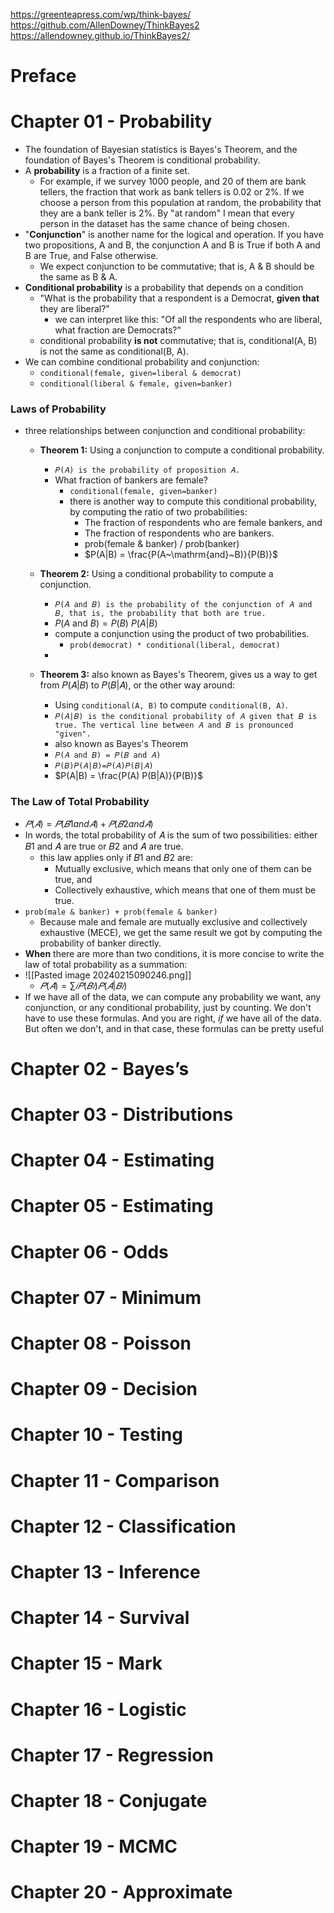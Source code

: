https://greenteapress.com/wp/think-bayes/
https://github.com/AllenDowney/ThinkBayes2
https://allendowney.github.io/ThinkBayes2/

# Preface

# Chapter 01 - Probability
- The foundation of Bayesian statistics is Bayes's Theorem, and the foundation of Bayes's Theorem is conditional probability.
- A **probability** is a fraction of a finite set.
	- For example, if we survey 1000 people, and 20 of them are bank tellers, the fraction that work as bank tellers is 0.02 or 2%. If we choose a person from this population at random, the probability that they are a bank teller is 2%. By "at random" I mean that every person in the dataset has the same chance of being chosen.
- "**Conjunction**" is another name for the logical and operation. If you have two propositions, A and B, the conjunction A and B is True if both A and B are True, and False otherwise.
	- We expect conjunction to be commutative; that is, A & B should be the same as B & A.
- **Conditional probability** is a probability that depends on a condition
	- "What is the probability that a respondent is a Democrat, **given that** they are liberal?"
		- we can interpret like this: "Of all the respondents who are liberal, what fraction are Democrats?"
	-  conditional probability **is not** commutative; that is, conditional(A, B) is not the same as conditional(B, A).
- We can combine conditional probability and conjunction:
	- `conditional(female, given=liberal & democrat)`
	- `conditional(liberal & female, given=banker)`
### Laws of Probability
- three relationships between conjunction and conditional probability:
	- **Theorem 1:** Using a conjunction to compute a conditional probability.
		- `𝑃(𝐴) is the probability of proposition 𝐴.`
		- What fraction of bankers are female?
			- `conditional(female, given=banker)`
			- there is another way to compute this conditional probability, by computing the ratio of two probabilities:
				- The fraction of respondents who are female bankers, and
				- The fraction of respondents who are bankers.
				- prob(female & banker) / prob(banker)
				- $P(A|B) = \frac{P(A~\mathrm{and}~B)}{P(B)}$

	- **Theorem 2:** Using a conditional probability to compute a conjunction.
		- `𝑃(𝐴 and 𝐵) is the probability of the conjunction of 𝐴 and 𝐵, that is, the probability that both are true.`
		- $P(A~\mathrm{and}~B) = P(B) ~ P(A|B)$
		- compute a conjunction using the product of two probabilities.
			- `prob(democrat) * conditional(liberal, democrat)`
		- 
	- **Theorem 3:** also known as Bayes's Theorem, gives us a way to get from 𝑃(𝐴|𝐵) to 𝑃(𝐵|𝐴), or the other way around:
		- Using `conditional(A, B)` to compute `conditional(B, A)`.
		- `𝑃(𝐴|𝐵) is the conditional probability of 𝐴 given that 𝐵 is true. The vertical line between 𝐴 and 𝐵 is pronounced "given".`
		-  also known as Bayes's Theorem
		- `𝑃(𝐴 and 𝐵) = 𝑃(𝐵 and 𝐴)`
		- `𝑃(𝐵)𝑃(𝐴|𝐵)=𝑃(𝐴)𝑃(𝐵|𝐴)`
		- $P(A|B) = \frac{P(A) P(B|A)}{P(B)}$
### The Law of Total Probability
- $𝑃(𝐴)=𝑃(𝐵1and𝐴)+𝑃(𝐵2and𝐴)$
- In words, the total probability of 𝐴 is the sum of two possibilities: either 𝐵1 and 𝐴 are true or 𝐵2 and 𝐴 are true.
	- this law applies only if 𝐵1 and 𝐵2 are:
		- Mutually exclusive, which means that only one of them can be true, and
		- Collectively exhaustive, which means that one of them must be true.
- `prob(male & banker) + prob(female & banker)`
	- Because male and female are mutually exclusive and collectively exhaustive (MECE), we get the same result we got by computing the probability of banker directly.
- **When** there are more than two conditions, it is more concise to write the law of total probability as a summation:
- ![[Pasted image 20240215090246.png]]
	- $𝑃(𝐴)=∑𝑖𝑃(𝐵𝑖)𝑃(𝐴|𝐵𝑖)$
- If we have all of the data, we can compute any probability we want, any conjunction, or any conditional probability, just by counting. We don't have to use these formulas. And you are right, _if_ we have all of the data. But often we don't, and in that case, these formulas can be pretty useful
# Chapter 02 - Bayes’s

# Chapter 03 - Distributions

# Chapter 04 - Estimating

# Chapter 05 - Estimating

# Chapter 06 - Odds

# Chapter 07 - Minimum

# Chapter 08 - Poisson

# Chapter 09 - Decision

# Chapter 10 - Testing

# Chapter 11 - Comparison

# Chapter 12 - Classification

# Chapter 13 - Inference

# Chapter 14 - Survival

# Chapter 15 - Mark

# Chapter 16 - Logistic

# Chapter 17 - Regression

# Chapter 18 - Conjugate

# Chapter 19 - MCMC

# Chapter 20 - Approximate
